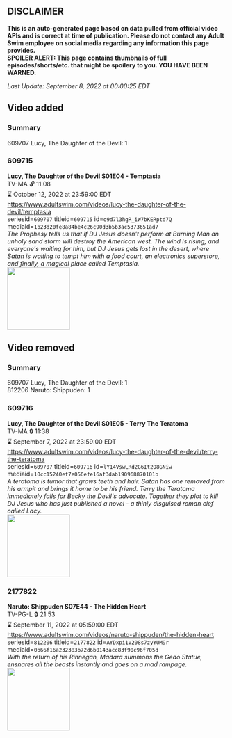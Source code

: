 ## DISCLAIMER
**This is an auto-generated page based on data pulled from official video APIs and is correct at time of publication. Please do not contact any Adult Swim employee on social media regarding any information this page provides.**  
**SPOILER ALERT: This page contains thumbnails of full episodes/shorts/etc. that might be spoilery to you. YOU HAVE BEEN WARNED.**  

_Last Update: September 8, 2022 at 00:00:25 EDT_
## Video added
### Summary
609707 Lucy, The Daughter of the Devil: 1  
### 609715
**Lucy, The Daughter of the Devil S01E04 - Temptasia**  
TV-MA 🔓 11:08  
⌛ October 12, 2022 at 23:59:00 EDT  
https://www.adultswim.com/videos/lucy-the-daughter-of-the-devil/temptasia  
seriesid=`609707` titleid=`609715` id=`o9d7l3hgR_iW7bKERptd7Q` mediaid=`1b23d20fe8a84be4c26c90d3b5b3ac5373651ad7`  
_The Prophesy tells us that if DJ Jesus doesn't perform at Burning Man an unholy sand storm will destroy the American west. The wind is rising, and everyone's waiting for him, but DJ Jesus gets lost in the desert, where Satan is waiting to tempt him with a food court, an electronics superstore, and finally, a magical place called Temptasia._  
<a href="https://media.cdn.adultswim.com/uploads/20200306/thumbnails/2_2036103277-lucy_104_air.jpg"><img src="https://media.cdn.adultswim.com/uploads/20200306/thumbnails/2_2036103277-lucy_104_air.jpg" height="144px" /></a>
## Video removed
### Summary
609707 Lucy, The Daughter of the Devil: 1  
812206 Naruto: Shippuden: 1  
### 609716
**Lucy, The Daughter of the Devil S01E05 - Terry The Teratoma**  
TV-MA 🔒 11:38  
⌛ September 7, 2022 at 23:59:00 EDT  
https://www.adultswim.com/videos/lucy-the-daughter-of-the-devil/terry-the-teratoma  
seriesid=`609707` titleid=`609716` id=`lY14VswLRd2G6It2O8GNiw` mediaid=`10cc15240ef7e056efe16af3dab190968870101b`  
_A teratoma is tumor that grows teeth and hair. Satan has one removed from his armpit and brings it home to be his friend. Terry the Teratoma immediately falls for Becky the Devil's advocate. Together they plot to kill DJ Jesus who has just published a novel - a thinly disguised roman clef called Lacy._  
<a href="https://media.cdn.adultswim.com/uploads/20200306/thumbnails/2_20361032289-lucy_105_air.jpg"><img src="https://media.cdn.adultswim.com/uploads/20200306/thumbnails/2_20361032289-lucy_105_air.jpg" height="144px" /></a>
### 2177822
**Naruto: Shippuden S07E44 - The Hidden Heart**  
TV-PG-L 🔒 21:53  
⌛ September 11, 2022 at 05:59:00 EDT  
https://www.adultswim.com/videos/naruto-shippuden/the-hidden-heart  
seriesid=`812206` titleid=`2177822` id=`AYDxpi1V208s7zyYUM9r` mediaid=`0b66f16a232383b72d6b0143acc83f90c96f705d`  
_With the return of his Rinnegan, Madara summons the Gedo Statue, ensnares all the beasts instantly and goes on a mad rampage._  
<a href="https://media.cdn.adultswim.com/uploads/20220525/thumbnails/2_225251150543-NarutoShippuden_392_TheHiddenHeart.png"><img src="https://media.cdn.adultswim.com/uploads/20220525/thumbnails/2_225251150543-NarutoShippuden_392_TheHiddenHeart.png" height="144px" /></a>
